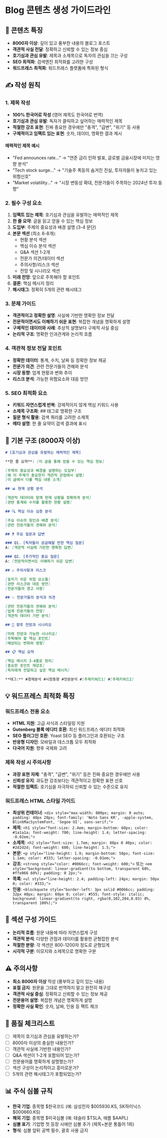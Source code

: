 # Blog 콘텐츠 생성 가이드라인

## 📝 콘텐츠 특징
- **8000자 이상**: 깊이 있고 풍부한 내용의 블로그 포스트
- **객관적 사실 전달**: 정확하고 신뢰할 수 있는 정보 중심
- **호기심과 관심 유발**: 제목과 소제목으로 독자의 관심을 끄는 구성
- **SEO 최적화**: 검색엔진 최적화를 고려한 구성
- **워드프레스 최적화**: 워드프레스 플랫폼에 특화된 형식

## ✍️ 작성 원칙

### 1. 제목 작성
- **100% 한국어로 작성** (영어 제목도 한국어로 번역)
- **호기심과 관심 유발**: 독자가 클릭하고 싶어하는 매력적인 제목
- **적절한 강조 표현**: 진짜 중요한 경우에만 "충격", "급변", "위기" 등 사용
- **구체적이고 임팩트 있는 표현**: 숫자, 데이터, 명확한 결과 제시

#### 매력적인 제목 예시
- "Fed announces rate..." → "연준 금리 인하 발표, 글로벌 금융시장에 미치는 영향 분석"
- "Tech stock surge..." → "기술주 폭등의 숨겨진 진실, 투자자들이 놓치고 있는 위험신호"
- "Market volatility..." → "시장 변동성 확대, 전문가들이 주목하는 2024년 투자 동향"

### 2. 필수 구성 요소
1. **임팩트 있는 제목**: 호기심과 관심을 유발하는 매력적인 제목
2. **한 줄 요약**: 글을 읽고 얻을 수 있는 핵심 정보
3. **도입부**: 주제의 중요성과 배경 설명 (3-4 문단)
4. **본문 섹션** (최소 6-8개):
   - 현황 분석 섹션
   - 핵심 이슈 분석 섹션
   - Q&A 섹션 1-2개
   - 전문가 의견/데이터 섹션
   - 주의사항/리스크 섹션
   - 전망 및 시나리오 섹션
5. **미래 전망**: 앞으로 주목해야 할 포인트
6. **결론**: 핵심 메시지 정리
7. **해시태그**: 정확히 5개의 관련 해시태그

### 3. 문체 가이드
- **객관적이고 정확한 설명**: 사실에 기반한 명확한 정보 전달
- **전문적이면서도 이해하기 쉬운 표현**: 복잡한 개념을 명확하게 설명
- **구체적인 데이터와 사례**: 추상적 설명보다 구체적 사실 중심
- **논리적 구조**: 명확한 인과관계와 논리적 흐름

### 4. 객관적 정보 전달 포인트
- **정확한 데이터**: 통계, 수치, 날짜 등 정확한 정보 제공
- **전문가 의견**: 관련 전문가들의 견해와 분석
- **시장 동향**: 업계 현황과 변화 추이
- **리스크 분석**: 가능한 위험요소와 대응 방안

### 5. SEO 최적화 요소
- **키워드 자연스럽게 반복**: 강제적이지 않게 핵심 키워드 사용
- **소제목 구조화**: ## 태그로 명확한 구조
- **질문 형식 활용**: 검색 쿼리를 고려한 소제목
- **메타 설명**: 한 줄 요약이 검색 결과에 표시

## 🔸 기본 구조 (8000자 이상)

```markdown
# [호기심과 관심을 유발하는 매력적인 제목]

**한 줄 요약**: [이 글을 통해 얻을 수 있는 핵심 정보]

[주제의 중요성과 배경을 설명하는 도입부]
[왜 이 주제가 중요한지 객관적 관점에서 설명]
[이 글에서 다룰 핵심 내용 소개]

## 📊 현재 상황 분석

[객관적 데이터와 함께 현재 상황을 정확하게 분석]
[관련 통계와 수치를 활용한 현황 설명]

## 🔍 핵심 이슈 심층 분석

[주요 이슈의 원인과 배경 분석]
[관련 전문가들의 견해와 분석]

## ❓ 주요 질문과 답변

### Q1. [독자들이 궁금해할 만한 핵심 질문]
A: [객관적 사실에 기반한 명확한 답변]

### Q2. [추가적인 중요 질문]
A: [전문적이면서도 이해하기 쉬운 답변]

## ⚠️ 주의사항과 리스크

[놓치기 쉬운 위험 요소들]
[관련 리스크와 대응 방안]
[전문가들의 경고 사항]

## 💡 전문가들의 분석과 의견

[관련 전문가들의 견해와 분석]
[업계 전문가들의 전망]
[객관적 데이터 기반 분석]

## 🔮 향후 전망과 시나리오

[미래 전망과 가능한 시나리오]
[주목해야 할 핵심 포인트]
[예상되는 변화와 영향]

## 📋 핵심 요약

[핵심 메시지 3-4줄로 정리]
[중요한 포인트 재강조]
[독자에게 전달하고 싶은 핵심 메시지]

**태그:** #경제분석 #시장동향 #전문분석 #[주제키워드1] #[주제키워드2]
```

## 💡 워드프레스 최적화 특징

### 워드프레스 전용 요소
- **HTML 지원**: 고급 서식과 스타일링 지원
- **Gutenberg 블록 에디터 호환**: 최신 워드프레스 에디터 최적화
- **SEO 플러그인 호환**: Yoast SEO 등 플러그인과 호환되는 구조
- **반응형 디자인**: 모바일과 데스크톱 모두 최적화
- **다국어 지원**: 향후 국제화 고려

### 제목 작성 시 주의사항
- **과장 표현 자제**: "충격", "급변", "위기" 등은 진짜 중요한 경우에만 사용
- **신뢰성 유지**: 과도한 강조보다는 객관적이고 정확한 표현 선호
- **적절한 임팩트**: 호기심을 자극하되 신뢰할 수 있는 수준으로 유지

### 워드프레스 HTML 스타일 가이드
- **최상위 컨테이너**: `<div style="max-width: 800px; margin: 0 auto; padding: 40px 20px; font-family: 'Noto Sans KR', -apple-system, BlinkMacSystemFont, 'Segoe UI', sans-serif;">`
- **제목**: `<h1 style="font-size: 2.4em; margin-bottom: 60px; color: #1a1a1a; font-weight: 700; line-height: 1.4; letter-spacing: -0.02em;">`
- **소제목**: `<h2 style="font-size: 1.7em; margin: 80px 0 40px; color: #2d2d2d; font-weight: 600; line-height: 1.5;">`
- **본문**: `<p style="line-height: 1.9; margin-bottom: 50px; font-size: 1.1em; color: #333; letter-spacing: -0.01em;">`
- **강조**: `<strong style="color: #0066cc; font-weight: 600;">` 또는 `<em style="background: linear-gradient(to bottom, transparent 60%, #ffe066 60%); padding: 0 2px;">`
- **목록**: `<ul style="line-height: 2.4; padding-left: 24px; margin: 50px 0; color: #333;">`
- **인용**: `<blockquote style="border-left: 3px solid #0066cc; padding: 32px 40px; margin: 60px 0; color: #555; font-style: italic; background: linear-gradient(to right, rgba(0,102,204,0.03) 0%, transparent 100%);">`

## 📐 섹션 구성 가이드
- **논리적 흐름**: 원문 내용에 따라 자연스럽게 구성
- **객관적 분석**: 다양한 관점과 데이터를 활용한 균형잡힌 분석
- **적절한 분량**: 각 섹션은 800-1200자 정도로 균형있게
- **시각적 구분**: 이모지와 소제목으로 명확한 구분

## ⚠️ 주의사항
- **최소 8000자 이상** 작성 (풍부하고 깊이 있는 내용)
- **표절 금지**: 원문을 그대로 번역하지 말고 완전히 재구성
- **객관적 사실 중심**: 정확하고 신뢰할 수 있는 정보 제공
- **전문용어 설명**: 복잡한 개념은 명확하게 설명
- **정확한 사실 확인**: 숫자, 날짜, 인용 등 팩트 체크

## 🎯 품질 체크리스트
- [ ] 제목이 호기심과 관심을 유발하는가?
- [ ] 8000자 이상의 충실한 내용인가?
- [ ] 객관적 사실에 기반한 내용인가?
- [ ] Q&A 섹션이 1-2개 포함되어 있는가?
- [ ] 전문용어를 명확하게 설명했는가?
- [ ] 섹션 구성이 논리적이고 흥미로운가?
- [ ] 5개의 관련 해시태그가 포함되었는가?

## 📊 주식 심볼 규칙
- **한국 기업**: 종목명 $한국코드 (예: 삼성전자 $005930.KS, SK하이닉스 $000660.KS)
- **해외 기업**: 종목명 $미국심볼 (예: 테슬라 $TSLA, 애플 $AAPL)
- **심볼 표기**: 기업명 첫 등장 시에만 심볼 추가 (제목+본문 통틀어 1회)
- **형식**: 심볼 앞뒤 공백 필수, 괄호 사용 금지 